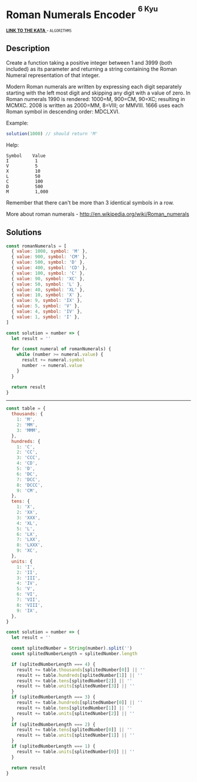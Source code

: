 <h1>Roman Numerals Encoder <sup><sup>6 Kyu</sup></sup></h1>

<sup>
  <a href="https://www.codewars.com/kata/51b62bf6a9c58071c600001b">
    <strong>LINK TO THE KATA</strong>
  </a> - <code>ALGORITHMS</code>
</sup>

## Description

Create a function taking a positive integer between 1 and 3999 (both included) as its parameter and returning a string containing the Roman Numeral representation of that integer.

Modern Roman numerals are written by expressing each digit separately starting with the left most digit and skipping any digit with a value of zero. In Roman numerals 1990 is rendered: 1000=M, 900=CM, 90=XC; resulting in MCMXC. 2008 is written as 2000=MM, 8=VIII; or MMVIII. 1666 uses each Roman symbol in descending order: MDCLXVI.

Example:

```javascript
solution(1000) // should return 'M'
```

Help:

```
Symbol    Value
I          1
V          5
X          10
L          50
C          100
D          500
M          1,000
```

Remember that there can't be more than 3 identical symbols in a row.

More about roman numerals - http://en.wikipedia.org/wiki/Roman_numerals

## Solutions

```javascript
const romanNumerals = [
  { value: 1000, symbol: 'M' },
  { value: 900, symbol: 'CM' },
  { value: 500, symbol: 'D' },
  { value: 400, symbol: 'CD' },
  { value: 100, symbol: 'C' },
  { value: 90, symbol: 'XC' },
  { value: 50, symbol: 'L' },
  { value: 40, symbol: 'XL' },
  { value: 10, symbol: 'X' },
  { value: 9, symbol: 'IX' },
  { value: 5, symbol: 'V' },
  { value: 4, symbol: 'IV' },
  { value: 1, symbol: 'I' },
]

const solution = number => {
  let result = ''

  for (const numeral of romanNumerals) {
    while (number >= numeral.value) {
      result += numeral.symbol
      number -= numeral.value
    }
  }

  return result
}
```

---

```javascript
const table = {
  thousands: {
    1: 'M',
    2: 'MM',
    3: 'MMM',
  },
  hundreds: {
    1: 'C',
    2: 'CC',
    3: 'CCC',
    4: 'CD',
    5: 'D',
    6: 'DC',
    7: 'DCC',
    8: 'DCCC',
    9: 'CM',
  },
  tens: {
    1: 'X',
    2: 'XX',
    3: 'XXX',
    4: 'XL',
    5: 'L',
    6: 'LX',
    7: 'LXX',
    8: 'LXXX',
    9: 'XC',
  },
  units: {
    1: 'I',
    2: 'II',
    3: 'III',
    4: 'IV',
    5: 'V',
    6: 'VI',
    7: 'VII',
    8: 'VIII',
    9: 'IX',
  },
}

const solution = number => {
  let result = ''

  const splitedNumber = String(number).split('')
  const splitedNumberLength = splitedNumber.length

  if (splitedNumberLength === 4) {
    result += table.thousands[splitedNumber[0]] || ''
    result += table.hundreds[splitedNumber[1]] || ''
    result += table.tens[splitedNumber[2]] || ''
    result += table.units[splitedNumber[3]] || ''
  }
  if (splitedNumberLength === 3) {
    result += table.hundreds[splitedNumber[0]] || ''
    result += table.tens[splitedNumber[1]] || ''
    result += table.units[splitedNumber[2]] || ''
  }
  if (splitedNumberLength === 2) {
    result += table.tens[splitedNumber[0]] || ''
    result += table.units[splitedNumber[1]] || ''
  }
  if (splitedNumberLength === 1) {
    result += table.units[splitedNumber[0]] || ''
  }

  return result
}
```

